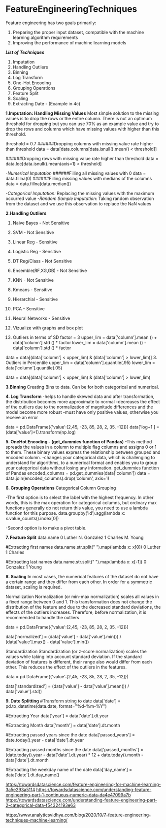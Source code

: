 # FeatureEngineeringTechniques

Feature engineering has two goals primarily:

1. Preparing the proper input dataset, compatible with the machine learning algorithm requirements
2. Improving the performance of machine learning models

___List of Techniques___
  1. Imputation
  2. Handling Outliers
  3. Binning
  4. Log Transform
  5. One-Hot Encoding
  6. Grouping Operations
  7. Feature Split
  8. Scaling
  9. Extracting Date - (Example in 4c)


__1.Imputation: Handling Missing Values__
Most simple solution to the missing values is to drop the rows or the entire column. There is not an optimum threshold for dropping but you can use 70% as an example value and try to drop the rows and columns which have missing values with higher than this threshold.

threshold = 0.7
######Dropping columns with missing value rate higher than threshold
data = data[data.columns[data.isnull().mean() < threshold]]

######Dropping rows with missing value rate higher than threshold
data = data.loc[data.isnull().mean(axis=1) < threshold]

_-Numerical Imputation_
######Filling all missing values with 0
data = data.fillna(0)
######Filling missing values with medians of the columns
data = data.fillna(data.median())

_-Categorical Imputation:_ Replacing the missing values with the maximum occurred value
_-Random Sample Imputation:_ Taking random observation from the dataset and we use this observation to replace the NaN values


__2.Handling Outliers__
  1. Naive Bayes        -  Not Sensitive
  2. SVM                -  Not Sensitive
  3. Linear Reg         -  Sensitive
  4. Logistic Reg       -  Sensitive
  5. DT Reg/Class       -  Not Sensitive
  6. Ensemble(RF,XG,GB) -  Not Sensitive
  7. KNN                -  Not Sensitive
  8. Kmeans             -  Sensitive
  9. Hierarchial        -  Sensitive
  10. PCA               -  Sensitive
  11. Neural Networks   -  Sensitive

1. Vizualize with graphs and box plot
2. Outliers in terms of SD
factor = 3
upper_lim = data['column'].mean () + data['column'].std () * factor
lower_lim = data['column'].mean () - data['column'].std () * factor

data = data[(data['column'] < upper_lim) & (data['column'] > lower_lim)]
3. Outliers in Percentile
upper_lim = data['column'].quantile(.95)
lower_lim = data['column'].quantile(.05)

data = data[(data['column'] < upper_lim) & (data['column'] > lower_lim)



__3.Binning__
Creating Bins to data. Can be for both categorical and numerical.



__4. Log Transform__
-helps to handle skewed data and after transformation, the distribution becomes more approximate to normal
-decreases the effect of the outliers due to the normalization of magnitude differences and the model become more robust
-must have only positive values, otherwise you receive an error

data = pd.DataFrame({'value':[2,45, -23, 85, 28, 2, 35, -12]})
data['log+1'] = (data['value']+1).transform(np.log)



__5. OneHot Encoding - (get_dummies function of Pandas)__
-This method spreads the values in a column to multiple flag columns and assigns 0 or 1 to them. These binary values express the relationship between grouped and encoded column.
-changes your categorical data, which is challenging to understand for algorithms, to a numerical format and enables you to group your categorical data without losing any information.
get_dummies function of Pandas
encoded_columns = pd.get_dummies(data['column'])
data = data.join(encoded_columns).drop('column', axis=1)



__6. Grouping Operations__
Categorical Column Grouping

-The first option is to select the label with the highest frequency. In other words, this is the max operation for categorical columns, but ordinary max functions generally do not return this value, you need to use a lambda function for this purpose.
data.groupby('id').agg(lambda x: x.value_counts().index[0])

-Second option is to make a pivot table. 

__7. Feature Split__
data.name
0  Luther N. Gonzalez
1    Charles M. Young

#Extracting first names
data.name.str.split(" ").map(lambda x: x[0])
0     Luther
1    Charles

#Extracting last names
data.name.str.split(" ").map(lambda x: x[-1])
0    Gonzalez
1       Young

__8. Scaling__
In most cases, the numerical features of the dataset do not have a certain range and they differ from each other. In order for a symmetric dataset, scaling is required.

Normalization
Normalization (or min-max normalization) scales all values in a fixed range between 0 and 1. This transformation does not change the distribution of the feature and due to the decreased standard deviations, the effects of the outliers increases. Therefore, before normalization, it is recommended to handle the outliers

data = pd.DataFrame({'value':[2,45, -23, 85, 28, 2, 35, -12]})

data['normalized'] = (data['value'] - data['value'].min()) / (data['value'].max() - data['value'].min())

Standardization
Standardization (or z-score normalization) scales the values while taking into account standard deviation. If the standard deviation of features is different, their range also would differ from each other. This reduces the effect of the outliers in the features.

data = pd.DataFrame({'value':[2,45, -23, 85, 28, 2, 35, -12]})

data['standardized'] = (data['value'] - data['value'].mean()) / data['value'].std()


__9. Date Splitting__
#Transform string to date
data['date'] = pd.to_datetime(data.date, format="%d-%m-%Y")

#Extracting Year
data['year'] = data['date'].dt.year

#Extracting Month
data['month'] = data['date'].dt.month

#Extracting passed years since the date
data['passed_years'] = date.today().year - data['date'].dt.year

#Extracting passed months since the date
data['passed_months'] = (date.today().year - data['date'].dt.year) * 12 + date.today().month - data['date'].dt.month

#Extracting the weekday name of the date
data['day_name'] = data['date'].dt.day_name()


https://towardsdatascience.com/feature-engineering-for-machine-learning-3a5e293a5114
https://towardsdatascience.com/understanding-feature-engineering-part-1-continuous-numeric-data-da4e47099a7b
https://towardsdatascience.com/understanding-feature-engineering-part-2-categorical-data-f54324193e63

https://www.analyticsvidhya.com/blog/2020/10/7-feature-engineering-techniques-machine-learning/


